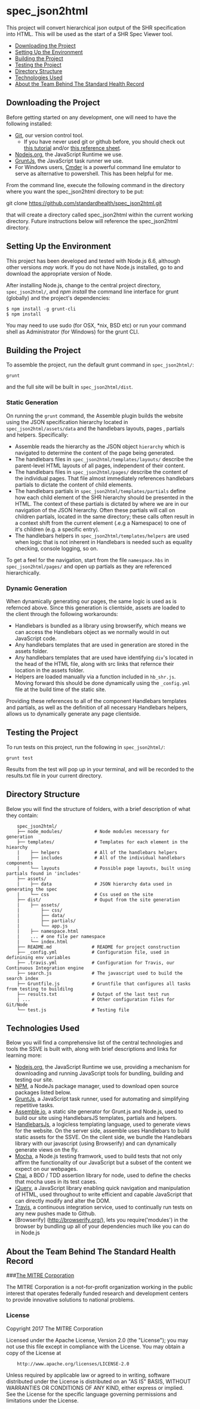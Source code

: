 # spec_json2html

This project will convert hierarchical json output of the SHR specification into HTML. This will be used as the start of a SHR Spec Viewer tool.

- [Downloading the Project](#downloading)
- [Setting Up the Environment](#environment)
- [Building the Project](#building)
- [Testing the Project](#testing)
- [Directory Structure](#directory)
- [Technologies Used](#technologies)
- [About the Team Behind The Standard Health Record ](#team)


<a id="downloading"> </a>
## Downloading the Project
Before getting started on any development, one will need to have the following installed:

- [Git](https://git-scm.com/), our version control tool.
    - If you have never used git or github before, you should check out [this tutorial](https://try.github.io/levels/1/challenges/1) and/or [this reference sheet](http://gitref.org/index.html).
- [Nodejs.org](https://nodejs.org/en/), the JavaScript Runtime we use.
- [GruntJs](http://gruntjs.com/), the JavaScript task runner we use.
- For Windows users, [Cmder](http://cmder.net/) is a powerful command line emulator to serve as alternative to powershell. This has been helpful for me.

From the command line, execute the following command in the directory where you want the spec_json2html directory to be put:

git clone https://github.com/standardhealth/spec_json2html.git

that will create a directory called spec_json2html within the current working directory. Future instructions below will reference the spec_json2html directory. 

<a id="environment"> </a>
## Setting Up the Environment
This project has been developed and tested with Node.js 6.6, although other versions _may_ work.  If you do not have Node.js installed, go to  and download the appropriate version of Node.

After installing Node.js, change to the central project directory, `spec_json2html/`, and _npm install_ the command line interface for grunt (globally) and the project's dependencies:
```
$ npm install -g grunt-cli
$ npm install
```
You may need to use sudo (for OSX, *nix, BSD etc) or run your command shell as Administrator (for Windows) for the grunt CLI.


<a id="building"> </a>
## Building the Project
To assemble the project, run the default grunt command in `spec_json2html/`:
```
grunt
```
and the full site will be built in `spec_json2html/dist`.


### Static Generation
On running the `grunt` command, the Assemble plugin builds the website using the JSON specification hierarchy located in `spec_json2html/assets/data` and the handlebars layouts, pages , partials and helpers. Specifically:

- Assemble reads the hierarchy as the JSON object `hierarchy` which is navigated to determine the content of the page being generated.
- The handlebars files in `spec_json2html/templates/layouts/` describe the parent-level HTML layouts of all pages, independent of their content.
- The handlebars files in `spec_json2html/pages/` describe the content of the individual pages. That file almost immediately references handlebars partials to dictate the content of child elements.
- The handlebars partials in `spec_json2html/templates/partials` define how each child element of the SHR hierarchy should be presented in the HTML. The context of these partials is dictated by where we are in our navigation of the JSON hierarchy. Often these partials will call on children partials, located in the same directory; these calls often result in a context shift from the current element (.e.g a Namespace) to one of it's children (e.g. a specific entry).
- The handlebars helpers in `spec_json2html/templates/helpers` are used when logic that is not inherent in Handlebars is needed such as equality checking, console logging, so on.

To get a feel for the navigation, start from the file `namespace.hbs` in `spec_json2html/pages/` and open up partials as they are referenced hierarchically.

### Dynamic Generation
When dynamically generating our pages, the same logic is used as is refernced above. Since this generation is clientside, assets are loaded to the client through the following workarounds:

- Handlebars is bundled as a library using browserify, which means we can access the Handlebars object as we normally would in out JavaScript code.
- Any handlebars templates that are used in generation are stored in the assets folder.
- Any handlebars templates that are used have identifying `div`'s located in the head of the HTML file, along with src links that refernce their location in the assets folder.
- Helpers are loaded manually via a function included in `hb_shr.js`. Moving forward this should be done dynamically using the `_config.yml` file at the build time of the static site.

Providing these references to all of the component Handlebars templates and partials, as well as the definition of all necessary Handlebars helpers, allows us to dynamically generate any page clientside.


<a id="testing"> </a>
## Testing the Project
To run tests on this project, run the following in `spec_json2html/`:
```
grunt test
```
Results from the test will pop up in your terminal, and will be recorded to the results.txt file in your current directory.


<a id="directory"> </a>
## Directory Structure
Below you will find the structure of folders, with a brief description of what they contain:
```
    spec_json2html/
    ├── node_modules/            # Node modules necessary for generation
    ├── templates/               # Templates for each element in the hiearchy
    |    ├── helpers             # All of the handlebars helpers
    |    ├── includes            # All of the individual handlebars components
    |    └── layouts             # Possible page layouts, built using partials found in 'includes'
    ├── assets/
    |    ├── data                # JSON hierarchy data used in generating the spec
    |    └── css                 # Css used on the site
    ├── dist/                    # Ouput from the site generation
    |    ├── assets/
    |        ├── css/
    |        ├── data/
    |        ├── partials/
    |        └── app.js
    |    ├── namespace.html
    |    ... # one file per namespace
    |    └── index.html
    ├── README.md               # README for project construction
    ├── _config.yml             # Configuration file, used in definining env variables
    ├── .travis.yml             # Configuration for Travis, our Continuous Integration engine 
    ├── search.js               # The javascript used to build the search index
    ├── Gruntfile.js            # Gruntfile that configures all tasks from testing to buildilng
    ├── results.txt             # Output of the last test run
    | ...                       # Other configuration files for Git/Node
    └── test.js                 # Testing file
```


<a id="technologies"></a>
## Technologies Used
Below you will find a comprehensive list of the central technologies and tools the SSVE is built with, along with brief descriptions and links for learning more:

- [Nodejs.org](https://nodejs.org/en/), the JavaScript Runtime we use, providing a mechanism for downloading and running JavaScript tools for bundling, building and testing our site.
- [NPM](https://www.npmjs.com/), a NodeJs package manager, used to download open source packages listed below.
- [GruntJs](http://gruntjs.com/), a JavaScript task runner, used for automating and simplifying repetitive tasks.
- [Assemble.io](http://assemble.io/), a static site generator for Grunt.js and Node.js, used to build our site using HandlebarsJS templates, partials and helpers.
- [HandlebarsJs](http://handlebarsjs.com/), a logicless templating language, used to generate views for the website. On the server side, assemble uses Handlebars to build static assets for the SSVE. On the cilent side, we bundle  the Handlebars library with our javascript (using Browserify) and can dynamically generate views on the fly.
- [Mocha](https://mochajs.org/), a Node.js testing framwork, used to build tests that not only affirm the functionality of our JavaScript but a subset of the content we expect on our webpages.
- [Chai](http://chaijs.com/), a BDD / TDD assertion library for node, used to define the checks that mocha uses in its test cases.
- [jQuery](https://jquery.com/), a JavaScript library enabling quick navigation and manipulation of HTML, used throughout to write efficient and capable JavaScript that can directly modify and alter the DOM.
- [Travis](https://travis-ci.com/), a continuous integration service, used to continually run tests on any new pushes made to Github.
- [Browserify] (http://browserify.org/), lets you require('modules') in the browser by bundling up all of your dependencies much like you can do in Node.js


<a id="team"></a>
## About the Team Behind The Standard Health Record

###[The MITRE Corporation](https://www.mitre.org/)

The MITRE Corporation is a not-for-profit organization working in the public interest that operates federally funded research and development centers to provide innovative solutions to national problems.


### License

Copyright 2017 The MITRE Corporation

Licensed under the Apache License, Version 2.0 (the "License");
you may not use this file except in compliance with the License.
You may obtain a copy of the License at
```
    http://www.apache.org/licenses/LICENSE-2.0
```
Unless required by applicable law or agreed to in writing, software
distributed under the License is distributed on an "AS IS" BASIS,
WITHOUT WARRANTIES OR CONDITIONS OF ANY KIND, either express or implied.
See the License for the specific language governing permissions and
limitations under the License.

